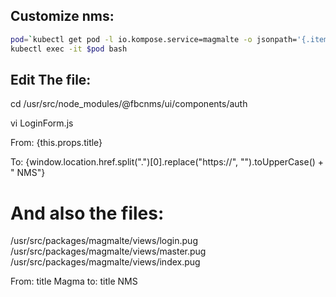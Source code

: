 

## Customize nms:

```bash
pod=`kubectl get pod -l io.kompose.service=magmalte -o jsonpath='{.items[0].metadata.name}'` && echo $pod
kubectl exec -it $pod bash 
```

## Edit The file:

cd /usr/src/node_modules/@fbcnms/ui/components/auth

vi LoginForm.js

From:
<Text className={classes.title} variant="h5">
    {this.props.title}
</Text>

To:
{window.location.href.split(".")[0].replace("https://", "").toUpperCase() + " NMS"}



# And also the files: 
/usr/src/packages/magmalte/views/login.pug
/usr/src/packages/magmalte/views/master.pug
/usr/src/packages/magmalte/views/index.pug

From:
title Magma
to:
title NMS

